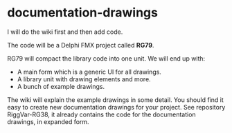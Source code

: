 # documentation-drawings

I will do the wiki first and then add code.

The code will be a Delphi FMX project called **RG79**.


RG79 will compact the library code into one unit.
We will end up with:

- A main form which is a generic UI for all drawings.
- A library unit with drawing elements and more.
- A bunch of example drawings.

The wiki will explain the example drawings in some detail.
You should find it easy to create new documentation drawings for your project.
See repository RiggVar-RG38, it already contains the code for the documentation drawings, in expanded form.
